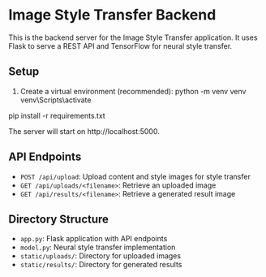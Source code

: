 # Image Style Transfer Backend

This is the backend server for the Image Style Transfer application. It uses Flask to serve a REST API and TensorFlow for neural style transfer.

## Setup

1. Create a virtual environment (recommended):
   python -m venv venv
   venv\Scripts\activate

pip install -r requirements.txt

The server will start on http://localhost:5000.

## API Endpoints

- `POST /api/upload`: Upload content and style images for style transfer
- `GET /api/uploads/<filename>`: Retrieve an uploaded image
- `GET /api/results/<filename>`: Retrieve a generated result image

## Directory Structure

- `app.py`: Flask application with API endpoints
- `model.py`: Neural style transfer implementation
- `static/uploads/`: Directory for uploaded images
- `static/results/`: Directory for generated results
